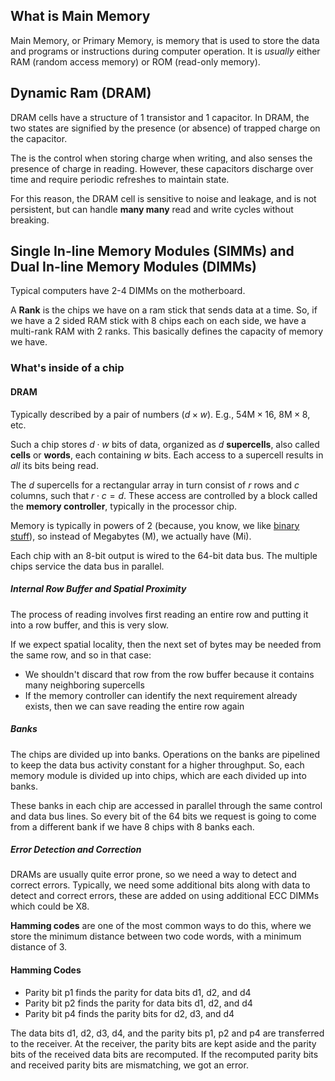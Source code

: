 ## What is Main Memory
Main Memory, or Primary Memory, is memory that is used to store the data and programs or instructions during computer operation. It is *usually* either RAM (random access memory) or ROM (read-only memory).
## Dynamic Ram (DRAM)

DRAM cells have a structure of 1 transistor and 1 capacitor. In DRAM, the two states are signified by the presence (or absence) of trapped charge on the capacitor.

The [](Bits%20and%20Bit%20Technologies.md#^e5350b|MOSFET) is the control when storing charge when writing, and also senses the presence of charge in reading. However, these capacitors discharge over time and require periodic refreshes to maintain state.

For this reason, the DRAM cell is sensitive to noise and leakage, and is not persistent, but can handle **many many** read and write cycles without breaking.

## Single In-line Memory Modules (SIMMs) and Dual In-line Memory Modules (DIMMs)

Typical computers have 2-4 DIMMs on the motherboard.

A **Rank** is the chips we have on a ram stick that sends data at a time. So, if we have a 2 sided RAM stick with 8 chips each on each side, we have a multi-rank RAM with 2 ranks. This basically defines the capacity of memory we have.

### What's inside of a chip
#### DRAM
Typically described by a pair of numbers ($d\times w$). E.g., $54\text{M}\times 16$, $8\text{M}\times 8$, etc.

Such a chip stores $d\cdot w$ bits of data, organized as $d$ **supercells**, also called **cells** or **words**, each containing $w$ bits. Each access to a supercell results in *all* its bits being read.

The $d$ supercells for a rectangular array in turn consist of $r$ rows and $c$ columns, such that $r\cdot c=d$. These access are controlled by a block called the **memory controller**, typically in the processor chip. 

Memory is typically in powers of 2 (because, you know, we like [binary stuff](Bits%20and%20Bit%20Technologies.md)), so instead of Megabytes (M), we actually have [](Special%20Notation.md#Mebibyte%20(MiB)|Mebibytes) (Mi). 

Each chip with an 8-bit output is wired to the 64-bit data bus. The multiple chips service the data bus in parallel.

##### Internal Row Buffer and Spatial Proximity
The process of reading involves first reading an entire row and putting it into a row buffer, and this is very slow.

If we expect spatial locality, then the next set of bytes may be needed from the same row, and so in that case:
- We shouldn't discard that row from the row buffer because it contains many neighboring supercells
- If the memory controller can identify the next requirement already exists, then we can save reading the entire row again

##### Banks
The chips are divided up into banks. Operations on the banks are pipelined to keep the data bus activity constant for a higher throughput. So, each memory module is divided up into chips, which are each divided up into banks.

These banks in each chip are accessed in parallel through the same control and data bus lines. So every bit of the 64 bits we request is going to come from a different bank if we have 8 chips with 8 banks each.

##### Error Detection and Correction
DRAMs are usually quite error prone, so we need a way to detect and correct errors. Typically, we need some additional bits along with data to detect and correct errors, these are added on using additional ECC DIMMs which could be X8. 

**Hamming codes** are one of the most common ways to do this, where we store the minimum distance between two code words, with a minimum distance of 3.

#### Hamming Codes
- Parity bit p1 finds the parity for data bits d1, d2, and d4
- Parity bit p2 finds the parity for data bits d1, d2, and d4
- Parity bit p4 finds the parity bits for d2, d3, and d4

The data bits d1, d2, d3, d4, and the parity bits p1, p2 and p4 are transferred to the receiver. At the receiver, the parity bits are kept aside and the parity bits of the received data bits are recomputed. If the recomputed parity bits and received parity bits are mismatching, we got an error.
